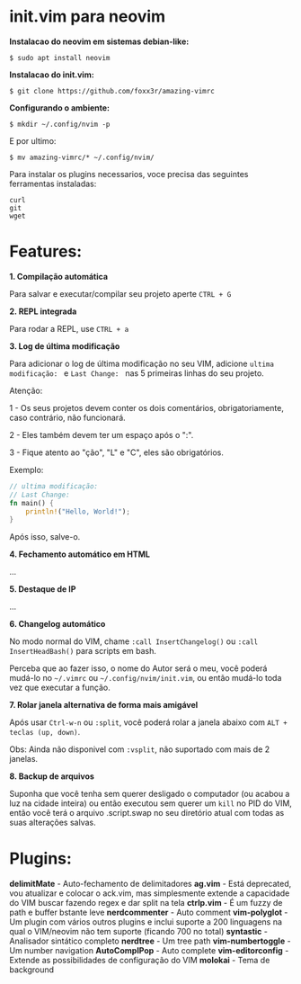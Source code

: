 # init.vim para neovim

**Instalacao do neovim em sistemas debian-like:**

`$ sudo apt install neovim`

**Instalacao do init.vim:**

`$ git clone https://github.com/foxx3r/amazing-vimrc`

**Configurando o ambiente:**

`$ mkdir ~/.config/nvim -p`

E por ultimo:

`$ mv amazing-vimrc/* ~/.config/nvim/`

Para instalar os plugins necessarios, voce precisa das seguintes ferramentas instaladas:

```
curl
git
wget
```

# Features:

**1. Compilação automática**

Para salvar e executar/compilar seu projeto aperte `CTRL + G`

**2. REPL integrada**

Para rodar a REPL, use `CTRL + a`

**3. Log de última modificação**

Para adicionar o log de última modificação no seu VIM, adicione `ultima modificação: ` e `Last Change: ` nas 5 primeiras linhas do seu projeto. 

Atenção:

1 - Os seus projetos devem conter os dois comentários, obrigatoriamente, caso contrário, não funcionará.

2 - Eles também devem ter um espaço após o ":".

3 - Fique atento ao "ção", "L" e "C", eles são obrigatórios.

Exemplo:

```rs
// ultima modificação: 
// Last Change: 
fn main() {
    println!("Hello, World!");
}
```

Após isso, salve-o.

**4. Fechamento automático em HTML**

...

**5. Destaque de IP**

...

**6. Changelog automático**

No modo normal do VIM, chame `:call InsertChangelog()` ou `:call InsertHeadBash()` para scripts em bash.

Perceba que ao fazer isso, o nome do Autor será o meu, você poderá mudá-lo no `~/.vimrc` ou `~/.config/nvim/init.vim`, ou então mudá-lo toda vez que executar a função.

**7. Rolar janela alternativa de forma mais amigável**

Após usar `Ctrl-w-n` ou `:split`, você poderá rolar a janela abaixo com `ALT + teclas (up, down)`.

Obs: Ainda não disponivel com `:vsplit`, não suportado com mais de 2 janelas.

**8. Backup de arquivos**

Suponha que você tenha sem querer desligado o computador (ou acabou a luz na cidade inteira) ou então executou sem querer um `kill` no PID do VIM, então você terá o arquivo .script.swap no seu diretório atual com todas as suas alterações salvas.

# Plugins:

**delimitMate** - Auto-fechamento de delimitadores
**ag.vim** - Está deprecated, vou atualizar e colocar o ack.vim, mas simplesmente extende a capacidade do VIM buscar fazendo regex e dar split na tela
**ctrlp.vim** - É um fuzzy de path e buffer bstante leve
**nerdcommenter** - Auto comment
**vim-polyglot** - Um plugin com vários outros plugins e inclui suporte a 200 linguagens na qual o VIM/neovim não tem suporte (ficando 700 no total)
**syntastic** - Analisador sintático completo
**nerdtree** - Um tree path
**vim-numbertoggle** - Um number navigation
**AutoComplPop** - Auto complete
**vim-editorconfig** - Extende as possibilidades de configuração do VIM
**molokai** - Tema de background
